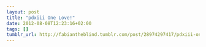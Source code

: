 ```yaml
---
layout: post
title: "pdxiii One Love!"
date: 2012-08-08T12:23:16+02:00
tags: []
tumblr_url: http://fabiantheblind.tumblr.com/post/28974297417/pdxiii-one-love
---
```


